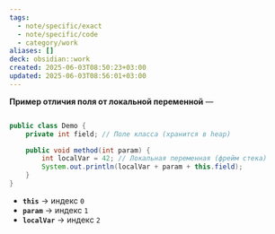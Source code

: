 ```yaml
---
tags:
  - note/specific/exact
  - note/specific/code
  - category/work
aliases: []
deck: obsidian::work
created: 2025-06-03T08:50:23+03:00
updated: 2025-06-03T08:56:01+03:00
---
```


**Пример отличия поля от локальной переменной**
—
```java

public class Demo {
    private int field; // Поле класса (хранится в heap)

    public void method(int param) {
        int localVar = 42; // Локальная переменная (фрейм стека)
        System.out.println(localVar + param + this.field);
    }
}
```
- **`this`** → индекс `0`
- **`param`** → индекс `1`
- **`localVar`** → индекс `2`
